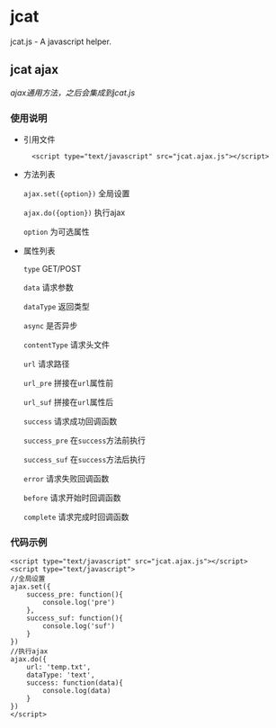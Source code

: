 # jcat
jcat.js - A javascript helper.


## jcat ajax
*ajax通用方法，之后会集成到jcat.js*

### 使用说明
- 引用文件

		<script type="text/javascript" src="jcat.ajax.js"></script>

- 方法列表

	`ajax.set({option})` 全局设置

	`ajax.do({option})` 执行ajax

	`option` 为可选属性

- 属性列表

	`type` GET/POST

	`data` 请求参数

	`dataType` 返回类型

	`async`	是否异步

	`contentType` 请求头文件

	`url` 请求路径

	`url_pre` 拼接在`url`属性前

	`url_suf` 拼接在`url`属性后

	`success` 请求成功回调函数

	`success_pre` 在`success`方法前执行

	`success_suf` 在`success`方法后执行

	`error` 请求失败回调函数

	`before` 请求开始时回调函数

	`complete` 请求完成时回调函数

### 代码示例
	<script type="text/javascript" src="jcat.ajax.js"></script>
	<script type="text/javascript">
	//全局设置
	ajax.set({
		success_pre: function(){
			console.log('pre')
		},
		success_suf: function(){
			console.log('suf')
		}
	})
	//执行ajax
	ajax.do({
		url: 'temp.txt',
		dataType: 'text',
		success: function(data){
			console.log(data)
		}
	})
	</script>
